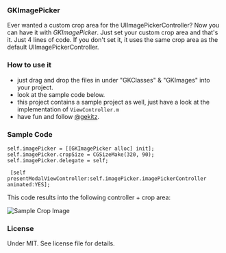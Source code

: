 ### GKImagePicker

Ever wanted a custom crop area for the UIImagePickerController? Now you can have it with _GKImagePicker_. Just set your custom crop area and that's it. Just 4 lines of code. If you don't set it, it uses the same crop area as the default UIImagePickerController.

### How to use it

- just drag and drop the files in under "GKClasses" & "GKImages" into your project.
- look at the sample code below.
- this project contains a sample project as well, just have a look at the implementation of `ViewController.m` 
- have fun and follow [@gekitz](http://www.twitter.com/gekitz).


### Sample Code
	
	self.imagePicker = [[GKImagePicker alloc] init];
    self.imagePicker.cropSize = CGSizeMake(320, 90);
    self.imagePicker.delegate = self;
    
     [self presentModalViewController:self.imagePicker.imagePickerController animated:YES];
     

This code results into the following controller + crop area:

![Sample Crop Image](https://dl.dropbox.com/u/311618/GKImageCrop/IMG_1509.PNG)

### License
Under MIT. See license file for details.



    